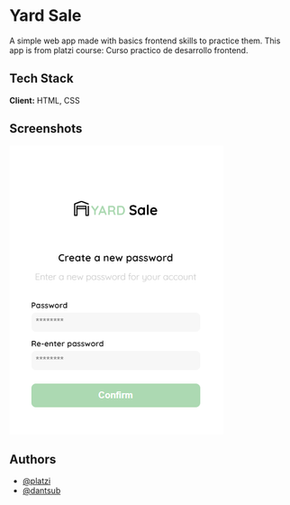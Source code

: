 
# Yard Sale

A simple web app made with basics frontend skills to practice them.
This app is from platzi course: Curso practico de desarrollo frontend.

## Tech Stack

**Client:** HTML, CSS

## Screenshots

![App Screenshot](./screenshots/new-password-view.png)

## Authors

- [@platzi](https://www.github.com/platzi)
- [@dantsub](https://www.github.com/dantsub)
